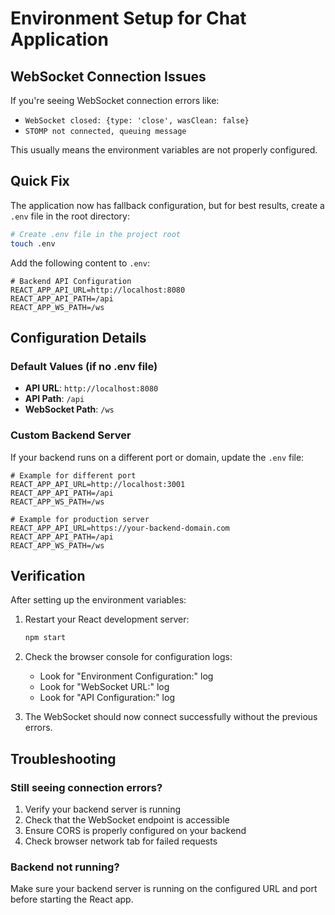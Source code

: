 # Environment Setup for Chat Application

## WebSocket Connection Issues

If you're seeing WebSocket connection errors like:
- `WebSocket closed: {type: 'close', wasClean: false}`
- `STOMP not connected, queuing message`

This usually means the environment variables are not properly configured.

## Quick Fix

The application now has fallback configuration, but for best results, create a `.env` file in the root directory:

```bash
# Create .env file in the project root
touch .env
```

Add the following content to `.env`:

```env
# Backend API Configuration
REACT_APP_API_URL=http://localhost:8080
REACT_APP_API_PATH=/api
REACT_APP_WS_PATH=/ws
```

## Configuration Details

### Default Values (if no .env file)
- **API URL**: `http://localhost:8080`
- **API Path**: `/api`
- **WebSocket Path**: `/ws`

### Custom Backend Server
If your backend runs on a different port or domain, update the `.env` file:

```env
# Example for different port
REACT_APP_API_URL=http://localhost:3001
REACT_APP_API_PATH=/api
REACT_APP_WS_PATH=/ws

# Example for production server
REACT_APP_API_URL=https://your-backend-domain.com
REACT_APP_API_PATH=/api
REACT_APP_WS_PATH=/ws
```

## Verification

After setting up the environment variables:

1. Restart your React development server:
   ```bash
   npm start
   ```

2. Check the browser console for configuration logs:
   - Look for "Environment Configuration:" log
   - Look for "WebSocket URL:" log
   - Look for "API Configuration:" log

3. The WebSocket should now connect successfully without the previous errors.

## Troubleshooting

### Still seeing connection errors?
1. Verify your backend server is running
2. Check that the WebSocket endpoint is accessible
3. Ensure CORS is properly configured on your backend
4. Check browser network tab for failed requests

### Backend not running?
Make sure your backend server is running on the configured URL and port before starting the React app.
